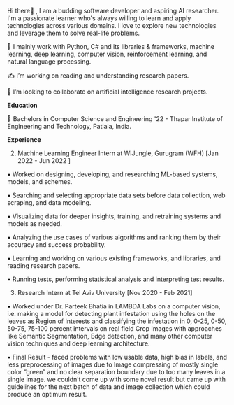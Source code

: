 Hi there👋 , I am a budding software developer and aspiring AI researcher. I'm a passionate learner who's always willing to learn and apply technologies across various domains. I love to explore new technologies and leverage them to solve real-life problems.

📌 I mainly work with Python, C# and its libraries & frameworks, machine learning, deep learning, computer vision, reinforcement learning, and natural language processing.

✍️ I’m working on reading and understanding research papers.

🤝 I’m looking to collaborate on artificial intelligence research projects.


**Education**

🏫 Bachelors in Computer Science and Engineering '22 - Thapar Institute of Engineering and Technology, Patiala, India.


**Experience**

2) Machine Learning Engineer Intern at WiJungle, Gurugram (WFH) [Jan 2022 - Jun 2022 ]
  
• Worked on designing, developing, and researching ML-based systems, models, and schemes.

• Searching and selecting appropriate data sets before data collection, web scraping, and data modeling.

• Visualizing data for deeper insights, training, and retraining systems and models as needed.

• Analyzing the use cases of various algorithms and ranking them by their accuracy and success
probability.

• Learning and working on various existing frameworks, and libraries, and reading research papers.

• Running tests, performing statistical analysis and interpreting test results.

3) Research Intern at Tel Aviv University [Nov 2020 - Feb 2021]
  
• Worked under Dr. Parteek Bhatia in LAMBDA Labs on a computer vision, i.e. making a model for detecting plant infestation using the holes on the leaves as Region of Interests and classifying the infestation in 0, 0-25, 0-50, 50-75, 75-100 percent intervals on real field Crop Images with approaches like Semantic Segmentation, Edge detection, and many other computer vision techniques and deep learning architecture.

• Final Result - faced problems with low usable data, high bias in labels, and less preprocessing of images due to Image compressing of mostly single color “green” and no clear separation boundary due to too many leaves in a single image. we couldn’t come up with some novel result but came up with guidelines for the next batch of data and image collection which could produce an optimum result.




